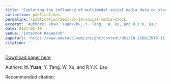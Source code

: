 ```yaml
---
title: "Exploring the influence of multimodal social media data on stock performance: an empirical perspective and analysis"
collection: publications
permalink: /publication/2021-05-19-social-media-stock
excerpt: 'Authors: <b>H. Yuan</b>, Y. Tang,  W. Xu, and R.Y.K. Lau'
date: 2021-05-19
venue: 'Internet Research'
paperurl: 'https://www.emerald.com/insight/content/doi/10.1108/INTR-11-2019-0461/full/html'
citation: ' '
---
```


<a href='https://www.emerald.com/insight/content/doi/10.1108/INTR-11-2019-0461/full/html'>Download paper here</a>

Authors: <b>H. Yuan</b>, Y. Tang,  W. Xu, and R.Y.K. Lau

Recommended citation:  